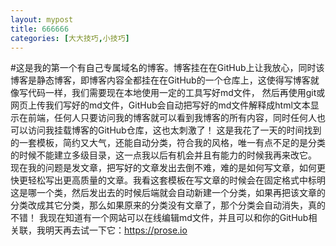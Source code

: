 ```yaml
---
layout: mypost
title: 666666
categories: [大大技巧,小技巧]
---
```


#这是我的第一个有自己专属域名的博客。博客挂在在GitHub上让我放心，同时该博客是静态博客，即博客内容全都挂在在GitHub的一个仓库上，这使得写博客就像写代码一样，我们需要现在本地使用一定的工具写好md文件，
然后再使用git或网页上传我们写好的md文件，GitHub会自动把写好的md文件解释成html文本显示在前端，任何人只要访问我的博客就可以看到我博客的所有内容，同时任何人也可以访问我挂载博客的GitHub仓库，这也太刺激了！
这是我花了一天的时间找到的一套模板，简约又大气，还能自动分类，符合我的风格，唯一有点不足的是分类的时候不能建立多级目录，这一点我以后有机会并且有能力的时候我再来改它。
现在我的问题是发文章，把写好的文章发出去倒不难，难的是如何写文章，如何更快更轻松写出更高质量的文章。我看这套模板在写文章的时候会在固定格式中标明这是哪一个类，然后发出去的时候后端就会自动新建一个分类，如果再把该文章的分类改成其它分类，那么如果原来的分类没有文章了，那个分类会自动消失，真的不错！
我现在知道有一个网站可以在线编辑md文件，并且可以和你的GitHub相关联，我明天再去试一下它：https://prose.io